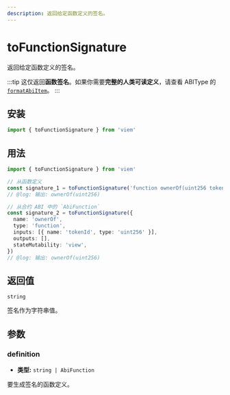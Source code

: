 ```yaml
---
description: 返回给定函数定义的签名。
---
```


# toFunctionSignature

返回给定函数定义的签名。

:::tip
这仅返回**函数签名**。如果你需要**完整的人类可读定义**，请查看 ABIType 的 [`formatAbiItem`](https://abitype.dev/api/human#formatabiitem-1)。
:::

## 安装

```ts
import { toFunctionSignature } from 'viem'
```

## 用法

```ts twoslash
import { toFunctionSignature } from 'viem'

// 从函数定义
const signature_1 = toFunctionSignature('function ownerOf(uint256 tokenId)')
// @log: 输出: ownerOf(uint256)

// 从合约 ABI 中的 `AbiFunction`
const signature_2 = toFunctionSignature({
  name: 'ownerOf',
  type: 'function',
  inputs: [{ name: 'tokenId', type: 'uint256' }],
  outputs: [],
  stateMutability: 'view',
})
// @log: 输出: ownerOf(uint256)
```

## 返回值

`string`

签名作为字符串值。

## 参数

### definition

- **类型:** `string | AbiFunction`

要生成签名的函数定义。